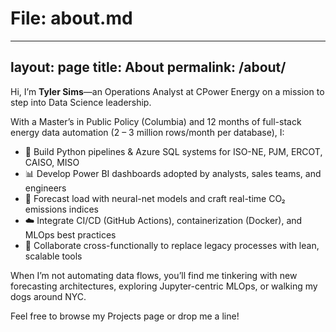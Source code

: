 # File: about.md
---
layout: page
title: About
permalink: /about/
---

Hi, I’m **Tyler Sims**—an Operations Analyst at CPower Energy on a mission to step into Data Science leadership.

With a Master’s in Public Policy (Columbia) and 12 months of full-stack energy data automation (2 – 3 million rows/month per database), I:

- 🚀 Build Python pipelines & Azure SQL systems for ISO-NE, PJM, ERCOT, CAISO, MISO  
- 📊 Develop Power BI dashboards adopted by analysts, sales teams, and engineers  
- 🔮 Forecast load with neural-net models and craft real-time CO₂ emissions indices  
- ☁️ Integrate CI/CD (GitHub Actions), containerization (Docker), and MLOps best practices  
- 🤝 Collaborate cross-functionally to replace legacy processes with lean, scalable tools  

When I’m not automating data flows, you’ll find me tinkering with new forecasting architectures, exploring Jupyter-centric MLOps, or walking my dogs around NYC.  

Feel free to browse my Projects page or drop me a line!  

